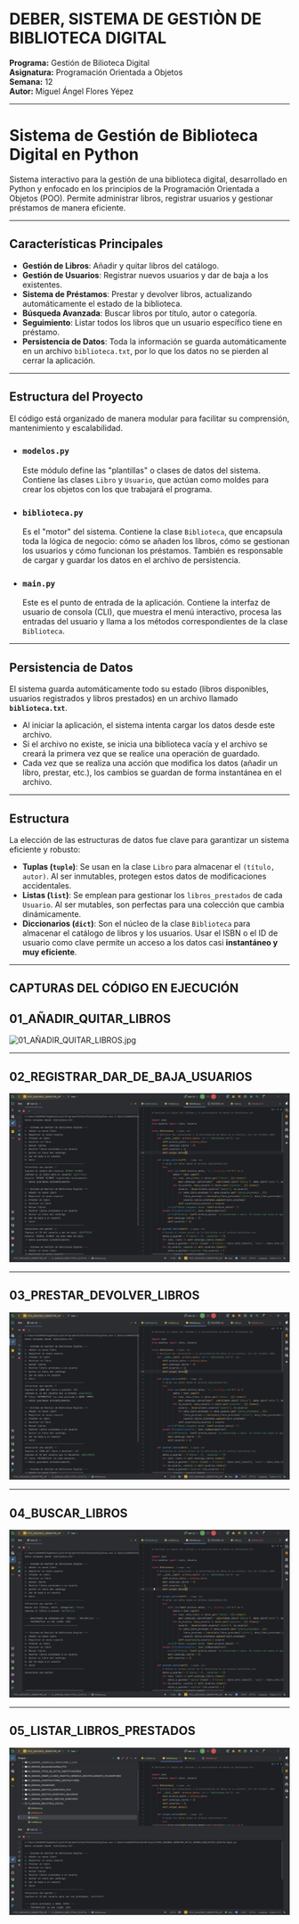 # DEBER, SISTEMA DE GESTIÒN DE BIBLIOTECA DIGITAL  
**Programa:** Gestión de Bilioteca Digital  
**Asignatura:** Programación Orientada a Objetos  
**Semana:** 12  
**Autor:** Miguel Ángel Flores Yépez  

---
# Sistema de Gestión de Biblioteca Digital en Python


Sistema interactivo para la gestión de una biblioteca digital, desarrollado en Python y enfocado en los principios de la Programación Orientada a Objetos (POO). Permite administrar libros, registrar usuarios y gestionar préstamos de manera eficiente.

---
## Características Principales

* **Gestión de Libros**: Añadir y quitar libros del catálogo.
* **Gestión de Usuarios**: Registrar nuevos usuarios y dar de baja a los existentes.
* **Sistema de Préstamos**: Prestar y devolver libros, actualizando automáticamente el estado de la biblioteca.
* **Búsqueda Avanzada**: Buscar libros por título, autor o categoría.
* **Seguimiento**: Listar todos los libros que un usuario específico tiene en préstamo.
* **Persistencia de Datos**: Toda la información se guarda automáticamente en un archivo `biblioteca.txt`, por lo que los datos no se pierden al cerrar la aplicación.

---
## Estructura del Proyecto

El código está organizado de manera modular para facilitar su comprensión, mantenimiento y escalabilidad.

* ### `modelos.py`
    Este módulo define las "plantillas" o clases de datos del sistema. Contiene las clases `Libro` y `Usuario`, que actúan como moldes para crear los objetos con los que trabajará el programa.

* ### `biblioteca.py`
    Es el "motor" del sistema. Contiene la clase `Biblioteca`, que encapsula toda la lógica de negocio: cómo se añaden los libros, cómo se gestionan los usuarios y cómo funcionan los préstamos. También es responsable de cargar y guardar los datos en el archivo de persistencia.

* ### `main.py`
    Este es el punto de entrada de la aplicación. Contiene la interfaz de usuario de consola (CLI), que muestra el menú interactivo, procesa las entradas del usuario y llama a los métodos correspondientes de la clase `Biblioteca`.

---
## Persistencia de Datos

El sistema guarda automáticamente todo su estado (libros disponibles, usuarios registrados y libros prestados) en un archivo llamado **`biblioteca.txt`**.

* Al iniciar la aplicación, el sistema intenta cargar los datos desde este archivo.
* Si el archivo no existe, se inicia una biblioteca vacía y el archivo se creará la primera vez que se realice una operación de guardado.
* Cada vez que se realiza una acción que modifica los datos (añadir un libro, prestar, etc.), los cambios se guardan de forma instantánea en el archivo.

---
## Estructura

La elección de las estructuras de datos fue clave para garantizar un sistema eficiente y robusto:

* **Tuplas (`tuple`)**: Se usan en la clase `Libro` para almacenar el `(título, autor)`. Al ser inmutables, protegen estos datos de modificaciones accidentales.
* **Listas (`list`)**: Se emplean para gestionar los `libros_prestados` de cada `Usuario`. Al ser mutables, son perfectas para una colección que cambia dinámicamente.
* **Diccionarios (`dict`)**: Son el núcleo de la clase `Biblioteca` para almacenar el catálogo de libros y los usuarios. Usar el ISBN o el ID de usuario como clave permite un acceso a los datos casi **instantáneo y muy eficiente**.

---
## CAPTURAS DEL CÓDIGO EN EJECUCIÓN

## 01_AÑADIR_QUITAR_LIBROS
![01_AÑADIR_QUITAR_LIBROS.jpg](CAPTURAS_EJECUCION_CODIGO/01_A%C3%91ADIR_QUITAR_LIBROS.jpg)

---
## 02_REGISTRAR_DAR_DE_BAJA_USUARIOS
![02_REGISTRAR_DAR_DE_BAJA_USUARIOS.jpg](CAPTURAS_EJECUCION_CODIGO/02_REGISTRAR_DAR_DE_BAJA_USUARIOS.jpg)

---
## 03_PRESTAR_DEVOLVER_LIBROS
![03_PRESTAR_DEVOLVER_LIBROS.jpg](CAPTURAS_EJECUCION_CODIGO/03_PRESTAR_DEVOLVER_LIBROS.jpg)

---
## 04_BUSCAR_LIBROS
![04_BUSCAR_LIBROS.jpg](CAPTURAS_EJECUCION_CODIGO/04_BUSCAR_LIBROS.jpg)

---
## 05_LISTAR_LIBROS_PRESTADOS  
![05_LISTAR_LIBROS_PRESTADOS.jpg](CAPTURAS_EJECUCION_CODIGO/05_LISTAR_LIBROS_PRESTADOS.jpg)
